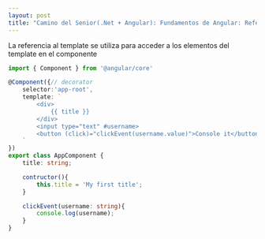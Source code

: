 ```yaml
---
layout: post
title: "Camino del Senior(.Net + Angular): Fundamentos de Angular: Referencias al Template"
---
```


La referencia al template se utiliza para acceder a<!--more--> los elementos del template en el componente

```ts
import { Component } from '@angular/core'

@Component({// decorator
    selector:'app-root',
    template: `
        <div>
            {{ title }}
        </div>
        <input type="text" #username>
        <button (click)="clickEvent(username.value)">Console it</button>
    `
}) 
export class AppComponent {
    title: string;

    contructor(){
        this.title = 'My first title';
    }

    clickEvent(username: string){
        console.log(username);
    }
}
```